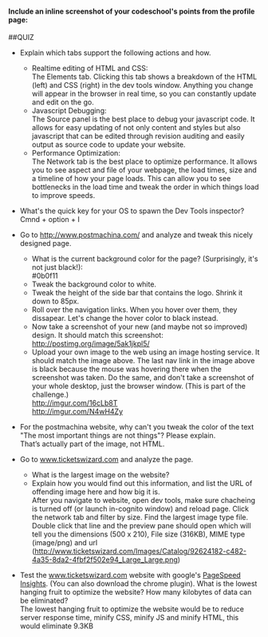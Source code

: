 #### Include an inline screenshot of your codeschool's points from the profile page:

<!-- Modify the Markdown to include your answers. Don't delete the questions! -->

##QUIZ
* Explain which tabs support the following actions and how.
  * Realtime editing of HTML and CSS:
   <br>The Elements tab. Clicking this tab shows a breakdown of the HTML (left) and CSS (right) in the dev tools window. Anything you change will appear in the browser in real time, so you can constantly update and edit on the go.
  * Javascript Debugging:<br>The Source panel is the best place to debug your javascript code. It allows for easy updating of not only content and styles but also javascript that can be edited through revision auditing and easily output as source code to update your website.
  * Performance Optimization:<br>The Network tab is the best place to optimize performance. It allows you to see aspect and file of your webpage, the load times, size and a timeline of how your page loads. This can allow you to see bottlenecks in the load time and tweak the order in which things load to improve speeds.

* What's the quick key for your OS to spawn the Dev Tools inspector?<br>Cmnd + option + I

* Go to http://www.postmachina.com/ and analyze and tweak this nicely designed page.
  * What is the current background color for the page?  (Surprisingly, it's not just black!):<br>#0b0f11
  * Tweak the background color to white.
  * Tweak the height of the side bar that contains the logo.  Shrink it down to 85px.
  * Roll over the navigation links.  When you hover over them, they dissapear.  Let's change the hover color to black instead.
  * Now take a screenshot of your new (and maybe not so improved) design.  It should match this screenshot: http://postimg.org/image/5ak1jkpl5/
  * Upload your own image to the web using an image hosting service.  It should match the image above. The last nav link in the image above is black because the mouse was hovering there when the screenshot was taken. Do the same, and don't take a screenshot of your whole desktop, just the browser window. (This is part of the challenge.)<br>http://imgur.com/16cLb8T<br>http://imgur.com/N4wH4Zy

* For the postmachina website, why can't you tweak the color of the text "The most important things are not things"?  Please explain.<br>That’s actually part of the image, not HTML.

* Go to www.ticketswizard.com and analyze the page.  
  * What is the largest image on the website? 
  * Explain how you would find out this information, and list the URL of offending image here and how big it is.<br>After you navigate to website, open dev tools, make sure chacheing is turned off (or launch in-cognito window) and reload page. Click the network tab and filter by size. Find the largest image type file. Double click that line and the preview pane should open which will tell you the dimensions (500 x 210), File size (316KB), MIME type (image/png) and url (http://www.ticketswizard.com/Images/Catalog/92624182-c482-4a35-8da2-4fbf2f502e94_Large_Large.png)

* Test the www.ticketswizard.com website with google's [PageSpeed Insights](http://www.ticketswizard.com/).  (You can also download the chrome plugin).  What is the lowest hanging fruit to optimize the website?  How many kilobytes of data can be eliminated?<br>The lowest hanging fruit to optimize the website would be to reduce server response time, minify CSS, minify JS and minify HTML, this would eliminate 9.3KB